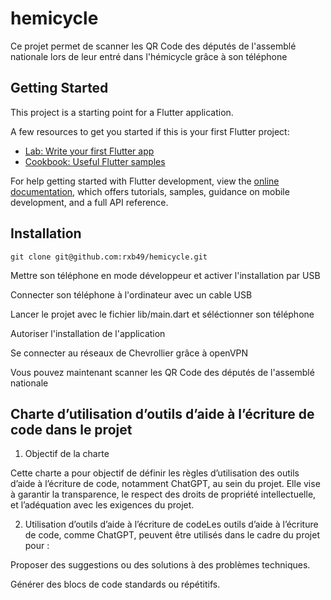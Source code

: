 # hemicycle

Ce projet permet de scanner les QR Code des députés de l'assemblé nationale lors de leur entré dans l'hémicycle grâce à son téléphone


## Getting Started

This project is a starting point for a Flutter application.

A few resources to get you started if this is your first Flutter project:

- [Lab: Write your first Flutter app](https://docs.flutter.dev/get-started/codelab)
- [Cookbook: Useful Flutter samples](https://docs.flutter.dev/cookbook)

For help getting started with Flutter development, view the
[online documentation](https://docs.flutter.dev/), which offers tutorials,
samples, guidance on mobile development, and a full API reference.


## Installation

`git clone git@github.com:rxb49/hemicycle.git`

Mettre son téléphone en mode développeur et activer l'installation par USB

Connecter son téléphone à l'ordinateur avec un cable USB

Lancer le projet avec le fichier lib/main.dart et séléctionner son téléphone

Autoriser l'installation de l'application

Se connecter au réseaux de Chevrollier grâce à openVPN

Vous pouvez maintenant scanner les QR Code des députés de l'assemblé nationale

## Charte d’utilisation d’outils d’aide à l’écriture de code dans le projet

1. Objectif de la charte

  Cette charte a pour objectif de définir les règles d’utilisation des outils d’aide à l’écriture de code, notamment ChatGPT, au sein du projet. Elle vise à garantir la transparence, le respect des droits de propriété intellectuelle, et l’adéquation avec les exigences     du projet.

2. Utilisation d’outils d’aide à l’écriture de codeLes outils d’aide à l’écriture de code, comme ChatGPT, peuvent être utilisés dans le cadre du projet pour :
   
  Proposer des suggestions ou des solutions à des problèmes techniques.
  
  Générer des blocs de code standards ou répétitifs.
